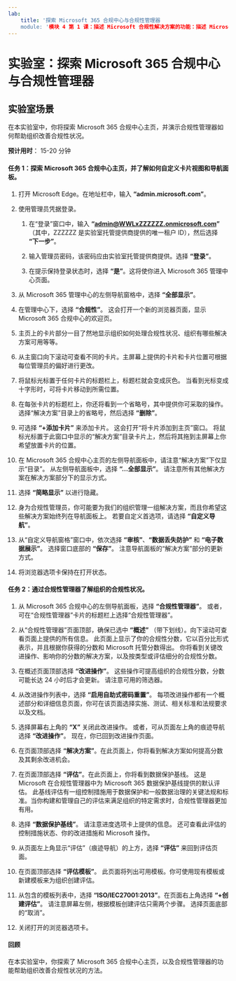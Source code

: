 ```yaml
---
lab:
    title: '探索 Microsoft 365 合规中心与合规性管理器
    module: '模块 4 第 1 课：描述 Microsoft 合规性解决方案的功能：描述 Microsoft 合规性管理功能
---
```



# 实验室：探索 Microsoft 365 合规中心与合规性管理器

## 实验室场景
在本实验室中，你将探索 Microsoft 365 合规中心主页，并演示合规性管理器如何帮助组织改善合规性状况。


**预计用时**： 15-20 分钟

#### 任务 1：探索 Microsoft 365 合规中心主页，并了解如何自定义卡片视图和导航面板。

1.	打开 Microsoft Edge。在地址栏中，输入 **“admin.microsoft.com”**。

1. 使用管理员凭据登录。
    1. 在“登录”窗口中，输入 **“admin@WWLxZZZZZZ.onmicrosoft.com”** （其中，ZZZZZZ 是实验室托管提供商提供的唯一租户 ID），然后选择 **“下一步”**。
    
    1. 输入管理员密码，该密码应由实验室托管提供商提供。选择 **“登录”**。
    1. 在提示保持登录状态时，选择 **“是”**。这将使你进入 Microsoft 365 管理中心页面。

1. 从 Microsoft 365 管理中心的左侧导航窗格中，选择 **“全部显示”**。

1. 在管理中心下，选择 **“合规性”**。  这会打开一个新的浏览器页面，显示 Microsoft 365 合规中心的欢迎页。  
1. 主页上的卡片部分一目了然地显示组织如何处理合规性状况、组织有哪些解决方案可用等等。
1. 从主窗口向下滚动可查看不同的卡片。主屏幕上提供的卡片和卡片位置可根据每位管理员的偏好进行更改。  
1. 将鼠标光标置于任何卡片的标题栏上，标题栏就会变成灰色。  当看到光标变成十字形时，可将卡片移动到所需位置。
1. 在每张卡片的标题栏上，你还将看到一个省略号，其中提供你可采取的操作。  选择“解决方案”目录上的省略号，然后选择 **“删除”**。
1. 可选择 **“+添加卡片”** 来添加卡片。 这会打开“将卡片添加到主页”窗口。  将鼠标光标置于此窗口中显示的“解决方案”目录卡片上，然后将其拖到主屏幕上你希望放置卡片的位置。
1. 在 Microsoft 365 合规中心主页的左侧导航面板中，请注意“解决方案”下仅显示“目录”。  从左侧导航面板中，选择 **“...全部显示”**。  请注意所有其他解决方案在解决方案部分下的显示方式。  
1. 选择 **“简略显示”** 以进行隐藏。
1. 身为合规性管理员，你可能要为我们的组织管理一组解决方案，而且你希望这些解决方案始终列在导航面板上。  若要自定义首选项，请选择 **“自定义导航”**。  
1. 从“自定义导航窗格”窗口中，依次选择 **“审核”**、**“数据丢失防护”** 和 **“电子数据展示”**。  选择窗口底部的 **“保存”**。 注意导航面板的“解决方案”部分的更新方式。
1. 将浏览器选项卡保持在打开状态。

#### 任务 2：通过合规性管理器了解组织的合规性状况。

1. 从 Microsoft 365 合规中心的左侧导航面板，选择 **“合规性管理器”**。  或者，可在“合规性管理器”卡片的标题栏上选择“合规性管理器”。

1. 从“合规性管理器”页面顶部，确保已选中 **“概述”** （带下划线）。向下滚动可查看页面上提供的所有信息。  此页面上显示了你的合规性分数，它以百分比形式表示，并且根据你获得的分数和 Microsoft 托管分数得出。   你将看到关键改进操作、影响你的分数的解决方案，以及按类型或评估细分的合规性分数。

1. 在概述页面顶部选择 **“改进操作”**。 这些操作可提高组织的合规性分数，分数可能长达 24 小时后才会更新。  请注意可用的筛选器。

1. 从改进操作列表中，选择 **“启用自助式密码重置”**。 每项改进操作都有一个概述部分和详细信息页面，你可在该页面选择实施、测试、相关标准和法规要求以及文档。

1. 选择屏幕右上角的 **“X”** 关闭此改进操作。  或者，可从页面左上角的痕迹导航选择 **“改进操作”**。  现在，你已回到改进操作页面。

1. 在页面顶部选择 **“解决方案”**。在此页面上，你将看到解决方案如何提高分数及其剩余改进机会。

1. 在页面顶部选择 **“评估”**。在此页面上，你将看到数据保护基线。  这是 Microsoft 在合规性管理器中为 Microsoft 365 数据保护基线提供的默认评估。  此基线评估有一组控制措施用于数据保护和一般数据治理的关键法规和标准。当你构建和管理自己的评估来满足组织的特定需求时，合规性管理器更加有用。

1. 选择 **“数据保护基线”**。  请注意进度选项卡上提供的信息。  还可查看此评估的控制措施状态、你的改进措施和 Microsoft 操作。  

1. 从页面左上角显示“评估”（痕迹导航）的上方，选择 **“评估”** 来回到评估页面。  

1. 在页面顶部选择 **“评估模板”**。  此页面将列出可用模板。你可使用现有模板或新建模板来为组织创建评估。
 
1. 从包含的模板列表中，选择 **“ISO/IEC27001:2013”**。在页面右上角选择 **“+创建评估”**。 请注意屏幕左侧，根据模板创建评估只需两个步骤。  选择页面底部的“取消”。

1. 关闭打开的浏览器选项卡。


#### 回顾
在本实验室中，你探索了 Microsoft 365 合规中心主页，以及合规性管理器的功能帮助组织改善合规性状况的方法。

